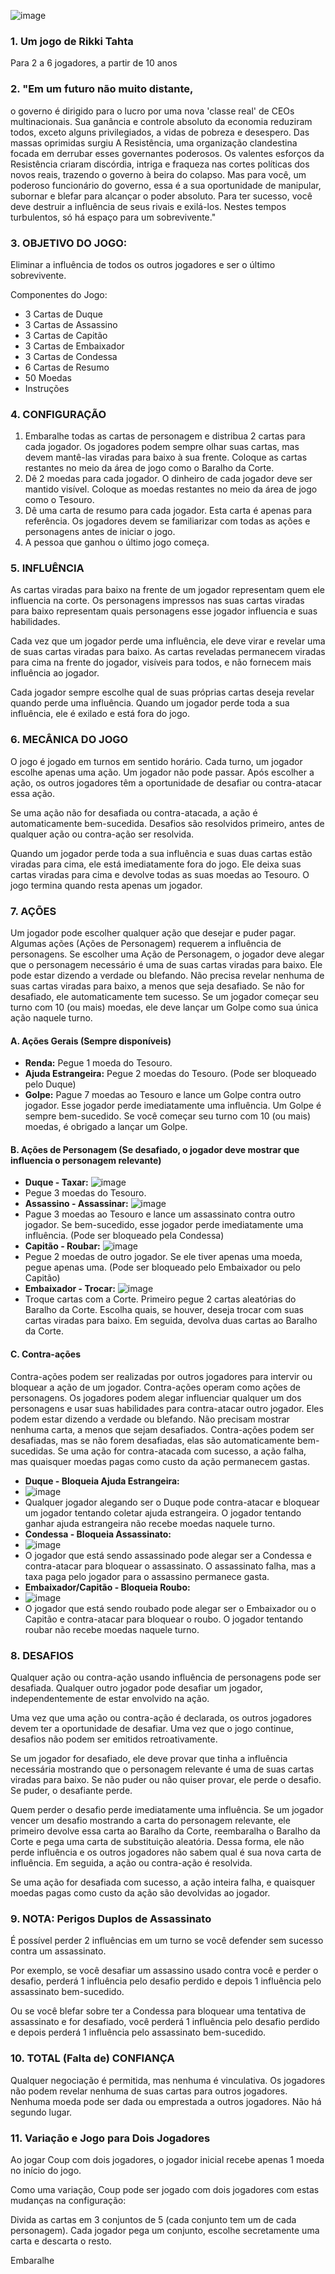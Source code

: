 ![image](https://github.com/victorgsp/Regras-Jogos/assets/8069168/7a9a4e14-ea61-4548-8b99-2eead0ed3e6a)

### 1. Um jogo de Rikki Tahta
Para 2 a 6 jogadores, a partir de 10 anos

### 2. "Em um futuro não muito distante, 
o governo é dirigido para o lucro por uma nova 'classe real' de CEOs multinacionais. 
Sua ganância e controle absoluto da economia reduziram todos, exceto alguns privilegiados, a vidas de pobreza e desespero. 
Das massas oprimidas surgiu A Resistência, uma organização clandestina focada em derrubar esses governantes poderosos. 
Os valentes esforços da Resistência criaram discórdia, intriga e fraqueza nas cortes políticas dos novos reais, trazendo o governo à beira do colapso. 
Mas para você, um poderoso funcionário do governo, essa é a sua oportunidade de manipular, subornar e blefar para alcançar o poder absoluto. 
Para ter sucesso, você deve destruir a influência de seus rivais e exilá-los. 
Nestes tempos turbulentos, só há espaço para um sobrevivente."

### 3. OBJETIVO DO JOGO:
Eliminar a influência de todos os outros jogadores e ser o último sobrevivente.

Componentes do Jogo:
- 3 Cartas de Duque
- 3 Cartas de Assassino
- 3 Cartas de Capitão
- 3 Cartas de Embaixador
- 3 Cartas de Condessa
- 6 Cartas de Resumo
- 50 Moedas
- Instruções

### 4. CONFIGURAÇÃO
1. Embaralhe todas as cartas de personagem e distribua 2 cartas para cada jogador. Os jogadores podem sempre olhar suas cartas, mas devem mantê-las viradas para baixo à sua frente. Coloque as cartas restantes no meio da área de jogo como o Baralho da Corte.
2. Dê 2 moedas para cada jogador. O dinheiro de cada jogador deve ser mantido visível. Coloque as moedas restantes no meio da área de jogo como o Tesouro.
3. Dê uma carta de resumo para cada jogador. Esta carta é apenas para referência. Os jogadores devem se familiarizar com todas as ações e personagens antes de iniciar o jogo.
4. A pessoa que ganhou o último jogo começa.

### 5. INFLUÊNCIA
As cartas viradas para baixo na frente de um jogador representam quem ele influencia na corte. Os personagens impressos nas suas cartas viradas para baixo representam quais personagens esse jogador influencia e suas habilidades. 

Cada vez que um jogador perde uma influência, ele deve virar e revelar uma de suas cartas viradas para baixo. As cartas reveladas permanecem viradas para cima na frente do jogador, visíveis para todos, e não fornecem mais influência ao jogador. 

Cada jogador sempre escolhe qual de suas próprias cartas deseja revelar quando perde uma influência. Quando um jogador perde toda a sua influência, ele é exilado e está fora do jogo.

### 6. MECÂNICA DO JOGO
O jogo é jogado em turnos em sentido horário. Cada turno, um jogador escolhe apenas uma ação. Um jogador não pode passar. Após escolher a ação, os outros jogadores têm a oportunidade de desafiar ou contra-atacar essa ação. 

Se uma ação não for desafiada ou contra-atacada, a ação é automaticamente bem-sucedida. Desafios são resolvidos primeiro, antes de qualquer ação ou contra-ação ser resolvida. 

Quando um jogador perde toda a sua influência e suas duas cartas estão viradas para cima, ele está imediatamente fora do jogo. Ele deixa suas cartas viradas para cima e devolve todas as suas moedas ao Tesouro. O jogo termina quando resta apenas um jogador.

### 7. AÇÕES
Um jogador pode escolher qualquer ação que desejar e puder pagar. Algumas ações (Ações de Personagem) requerem a influência de personagens. Se escolher uma Ação de Personagem, o jogador deve alegar que o personagem necessário é uma de suas cartas viradas para baixo. Ele pode estar dizendo a verdade ou blefando. Não precisa revelar nenhuma de suas cartas viradas para baixo, a menos que seja desafiado. Se não for desafiado, ele automaticamente tem sucesso. Se um jogador começar seu turno com 10 (ou mais) moedas, ele deve lançar um Golpe como sua única ação naquele turno.

#### A. Ações Gerais (Sempre disponíveis)
- **Renda:** Pegue 1 moeda do Tesouro.
- **Ajuda Estrangeira:** Pegue 2 moedas do Tesouro. (Pode ser bloqueado pelo Duque)
- **Golpe:** Pague 7 moedas ao Tesouro e lance um Golpe contra outro jogador. Esse jogador perde imediatamente uma influência. Um Golpe é sempre bem-sucedido. Se você começar seu turno com 10 (ou mais) moedas, é obrigado a lançar um Golpe.

#### B. Ações de Personagem (Se desafiado, o jogador deve mostrar que influencia o personagem relevante)
- **Duque - Taxar:**
![image](https://github.com/victorgsp/Regras-Jogos/assets/8069168/cbac5182-6c2c-47da-be76-4172b39a464e)
- Pegue 3 moedas do Tesouro.
- **Assassino - Assassinar:**
![image](https://github.com/victorgsp/Regras-Jogos/assets/8069168/bcadfe12-e199-4393-9fac-9a4f30ac44c3)
- Pague 3 moedas ao Tesouro e lance um assassinato contra outro jogador. Se bem-sucedido, esse jogador perde imediatamente uma influência. (Pode ser bloqueado pela Condessa)
- **Capitão - Roubar:**
![image](https://github.com/victorgsp/Regras-Jogos/assets/8069168/214b52e6-d7d3-4d84-a71f-92aad44f67f5)
- Pegue 2 moedas de outro jogador. Se ele tiver apenas uma moeda, pegue apenas uma. (Pode ser bloqueado pelo Embaixador ou pelo Capitão)
- **Embaixador - Trocar:**
![image](https://github.com/victorgsp/Regras-Jogos/assets/8069168/3129f9a6-0b90-47e5-afa4-96be21812e8e)
- Troque cartas com a Corte. Primeiro pegue 2 cartas aleatórias do Baralho da Corte. Escolha quais, se houver, deseja trocar com suas cartas viradas para baixo. Em seguida, devolva duas cartas ao Baralho da Corte.

#### C. Contra-ações
Contra-ações podem ser realizadas por outros jogadores para intervir ou bloquear a ação de um jogador. Contra-ações operam como ações de personagens. Os jogadores podem alegar influenciar qualquer um dos personagens e usar suas habilidades para contra-atacar outro jogador. Eles podem estar dizendo a verdade ou blefando. Não precisam mostrar nenhuma carta, a menos que sejam desafiados. Contra-ações podem ser desafiadas, mas se não forem desafiadas, elas são automaticamente bem-sucedidas. Se uma ação for contra-atacada com sucesso, a ação falha, mas quaisquer moedas pagas como custo da ação permanecem gastas.
- **Duque - Bloqueia Ajuda Estrangeira:**
- ![image](https://github.com/victorgsp/Regras-Jogos/assets/8069168/f91c7079-66a8-48c1-acbe-9c57690bc41f)
- Qualquer jogador alegando ser o Duque pode contra-atacar e bloquear um jogador tentando coletar ajuda estrangeira. O jogador tentando ganhar ajuda estrangeira não recebe moedas naquele turno.
- **Condessa - Bloqueia Assassinato:**
- ![image](https://github.com/victorgsp/Regras-Jogos/assets/8069168/bbcb71ed-4707-4987-92f7-6e5ae33d2f87)
- O jogador que está sendo assassinado pode alegar ser a Condessa e contra-atacar para bloquear o assassinato. O assassinato falha, mas a taxa paga pelo jogador para o assassino permanece gasta.
- **Embaixador/Capitão - Bloqueia Roubo:**
- ![image](https://github.com/victorgsp/Regras-Jogos/assets/8069168/22a59a2d-a9b1-4fdd-aa4c-29b8e7d6efd1)
- O jogador que está sendo roubado pode alegar ser o Embaixador ou o Capitão e contra-atacar para bloquear o roubo. O jogador tentando roubar não recebe moedas naquele turno.

### 8. DESAFIOS
Qualquer ação ou contra-ação usando influência de personagens pode ser desafiada. Qualquer outro jogador pode desafiar um jogador, independentemente de estar envolvido na ação. 

Uma vez que uma ação ou contra-ação é declarada, os outros jogadores devem ter a oportunidade de desafiar. Uma vez que o jogo continue, desafios não podem ser emitidos retroativamente.

Se um jogador for desafiado, ele deve provar que tinha a influência necessária mostrando que o personagem relevante é uma de suas cartas viradas para baixo. Se não puder ou não quiser provar, ele perde o desafio. Se puder, o desafiante perde.

Quem perder o desafio perde imediatamente uma influência. Se um jogador vencer um desafio mostrando a carta do personagem relevante, ele primeiro devolve essa carta ao Baralho da Corte, reembaralha o Baralho da Corte e pega uma carta de substituição aleatória. Dessa forma, ele não perde influência e os outros jogadores não sabem qual é sua nova carta de influência. Em seguida, a ação ou contra-ação é resolvida.

Se uma ação for desafiada com sucesso, a ação inteira falha, e quaisquer moedas pagas como custo da ação são devolvidas ao jogador.

### 9. NOTA: Perigos Duplos de Assassinato
É possível perder 2 influências em um turno se você defender sem sucesso contra um assassinato. 

Por exemplo, se você desafiar um assassino usado contra você e perder o desafio, perderá 1 influência pelo desafio perdido e depois 1 influência pelo assassinato bem-sucedido. 

Ou se você blefar sobre ter a Condessa para bloquear uma tentativa de assassinato e for desafiado, você perderá 1 influência pelo desafio perdido e depois perderá 1 influência pelo assassinato bem-sucedido.

### 10. TOTAL (Falta de) CONFIANÇA
Qualquer negociação é permitida, mas nenhuma é vinculativa. Os jogadores não podem revelar nenhuma de suas cartas para outros jogadores. Nenhuma moeda pode ser dada ou emprestada a outros jogadores. Não há segundo lugar.

### 11. Variação e Jogo para Dois Jogadores
Ao jogar Coup com dois jogadores, o jogador inicial recebe apenas 1 moeda no início do jogo. 

Como uma variação, Coup pode ser jogado com dois jogadores com estas mudanças na configuração:

Divida as cartas em 3 conjuntos de 5 (cada conjunto tem um de cada personagem). Cada jogador pega um conjunto, escolhe secretamente uma carta e descarta o resto. 

Embaralhe
